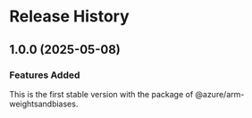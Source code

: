 # Release History
    
## 1.0.0 (2025-05-08)

### Features Added

This is the first stable version with the package of @azure/arm-weightsandbiases.
